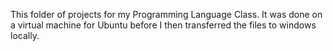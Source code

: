 This folder of projects for my Programming Language Class. It was done on a virtual machine for Ubuntu before I then transferred the files to windows locally. 
